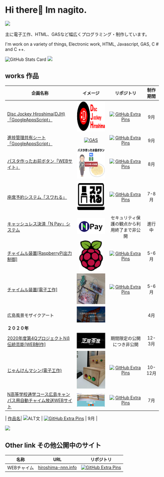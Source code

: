 <!--
**nagito-hiroshima/nagito-hiroshima** is a ✨ _special_ ✨ repository because its `README.md` (this file) appears on your GitHub profile.

Here are some ideas to get you started:

- 🔭 I’m currently working on ...
- 🌱 I’m currently learning ...
- 👯 I’m looking to collaborate on ...
- 🤔 I’m looking for help with ...
- 💬 Ask me about ...
- 📫 How to reach me: ...
- 😄 Pronouns: ...
- ⚡ Fun fact: ...
-->

# Hi there👋 Im nagito.

![](https://img.shields.io/github/followers/nagito-hiroshima?label=Followers&style=social)  

主に電子工作、HTML、GASなど幅広くプログラミング・制作しています。  

I'm work on a variety of things, Electronic work, HTML, Javascript, GAS, C # and C ++.  

![GitHub Stats Card](https://github-readme-stats.vercel.app/api?username=nagito-hiroshima)
![](https://github-readme-stats.vercel.app/api/top-langs/?username=nagito-hiroshima)  

## works  作品

| 企画名称 | イメージ | リポジトリ | 制作期間 |
| --- | :---: | :---: | :---: |
| [Disc Jockey Hiroshima(DJH)「GoogleAppsScript」](https://github.com/nagito-hiroshima/DJH)| [<img src="https://github.com/nagito-hiroshima/nagito-hiroshima/blob/DJH/image/DJH%20logo-02.png?raw=true" alt="DJH" height="100" >](https://github.com/nagito-hiroshima/DJH) |  [![GitHub Extra Pins](https://github-readme-stats.vercel.app/api/pin/?username=nagito-hiroshima&repo=DJH)](https://github.com/nagito-hiroshima/DJH) | 9月 |
| [進捗管理共有シート「GoogleAppsScript」](https://github.com/nagito-hiroshima/sinchoku-kanri)| [<img src="サイトURL" alt="GAS" height="100" >](https://github.com/nagito-hiroshima/sinchoku-kanri) |  [![GitHub Extra Pins](https://github-readme-stats.vercel.app/api/pin/?username=nagito-hiroshima&repo=sinchoku-kanri)](https://github.com/nagito-hiroshima/sinchoku-kanri) | 9月 |
| [パスタ作ったお前ボタン「WEBサイト」](https://github.com/nagito-hiroshima/pasta-web)| [<img src="https://github.com/nagito-hiroshima/nagito-hiroshima/blob/DJH/image/%E3%82%B9%E3%82%AF%E3%83%AA%E3%83%BC%E3%83%B3%E3%82%B7%E3%83%A7%E3%83%83%E3%83%88%202021-09-15%2015.21.34.png?raw=true" alt="パスタ作ったお前" height="100" >](https://github.com/nagito-hiroshima/pasta-web) |  [![GitHub Extra Pins](https://github-readme-stats.vercel.app/api/pin/?username=nagito-hiroshima&repo=pasta-web)](https://github.com/nagito-hiroshima/pasta-web) | 8月 |
| [座席予約システム「スワれる」](https://github.com/nagito-hiroshima/suwareru)| [<img src="https://github.com/nagito-hiroshima/nagito-hiroshima/blob/N-Pay%E3%82%B7%E3%82%B9%E3%83%86%E3%83%A0%E3%81%AE%E5%A4%89%E6%9B%B4%E8%BF%BD%E5%8A%A0/image/suwareru-logo.png" alt="スワれるロゴ" height="100" >](https://github.com/nagito-hiroshima/suwareru) |  [![GitHub Extra Pins](https://github-readme-stats.vercel.app/api/pin/?username=nagito-hiroshima&repo=suwareru)](https://github.com/nagito-hiroshima/suwareru) | 7-8月 |
| [キャッシュレス決済「N Pay」システム](https://github.com/nagito-hiroshima/N-Pay-BackSystem "GitHub") | [<img src="https://github.com/nagito-hiroshima/nagito-hiroshima/blob/N-Pay%E3%82%B7%E3%82%B9%E3%83%86%E3%83%A0%E3%81%AE%E5%A4%89%E6%9B%B4%E8%BF%BD%E5%8A%A0/image/N%20Pay-logo.png" alt="N Payロゴ" width="300" >](https://github.com/nagito-hiroshima/N-Pay-BackSystem ) | セキュリティ保護の観点から利用終了まで非公開 | 進行中 |
|  [チャイムル装置[RaspberryPi出力制御]](https://github.com/nagito-hiroshima/RaspberryPi-GPIO "GitHub") | [<img src="https://github.com/nagito-hiroshima/nagito-hiroshima/blob/N-Pay%E3%82%B7%E3%82%B9%E3%83%86%E3%83%A0%E3%81%AE%E5%A4%89%E6%9B%B4%E8%BF%BD%E5%8A%A0/image/raspberryPi.png" alt="RaspberrPi" height="100" >](https://github.com/nagito-hiroshima/RaspberryPi-GPIO) | [![GitHub Extra Pins](https://github-readme-stats.vercel.app/api/pin/?username=nagito-hiroshima&repo=RaspberryPi-GPIO)](https://github.com/nagito-hiroshima/RaspberryPi-GPIO) | 5-6月 |
| [チャイムル装置[電子工作]](https://github.com/nagito-hiroshima/chaimul "GitHub")| [<img src="https://github.com/nagito-hiroshima/nagito-hiroshima/blob/N-Pay%E3%82%B7%E3%82%B9%E3%83%86%E3%83%A0%E3%81%AE%E5%A4%89%E6%9B%B4%E8%BF%BD%E5%8A%A0/image/chaimul.jpg" alt="RaspberrPi" height="100" >](https://github.com/nagito-hiroshima/chaimul) |[![GitHub Extra Pins](https://github-readme-stats.vercel.app/api/pin/?username=nagito-hiroshima&repo=chaimul)](https://github.com/nagito-hiroshima/chaimul)| 5-6月 |
| 広島風景モザイクアート | <img src="https://github.com/nagito-hiroshima/nagito-hiroshima/blob/N-Pay%E3%82%B7%E3%82%B9%E3%83%86%E3%83%A0%E3%81%AE%E5%A4%89%E6%9B%B4%E8%BF%BD%E5%8A%A0/image/hiroshima-chokaigi2021.jpg" alt="2021超会議" width="300" >  |  | 4月 |
|**２０２０年**||||
|  [2020年度第4QプロジェクトＮβ 伝統芸能[WEB制作]](https://github.com/nagito-hiroshima/SHIBAICHAYA-Web "GitHub")   |  [<img src="https://github.com/nagito-hiroshima/nagito-hiroshima/blob/works/image/shibai.png" alt="芝居茶屋ロゴ" width="300" >](https://github.com/nagito-hiroshima/SHIBAICHAYA-Web) |  期間限定の公開につき非公開  | 12-3月|
|[じゃんけんマシン(電子工作)](https://github.com/nagito-hiroshima/Janken "GitHub")|[<img src="https://github.com/nagito-hiroshima/nagito-hiroshima/blob/main/image/janken.jpg" alt="サイトプレビュー" width="100">](https://github.com/nagito-hiroshima/Janken) |[![GitHub Extra Pins](https://github-readme-stats.vercel.app/api/pin/?username=nagito-hiroshima&repo=Janken)](https://github.com/nagito-hiroshima/Janken)|10-12月|
|[N高等学校通学コース広島キャンパス用自動チャイム放送WEBサイト](https://github.com/nagito-hiroshima/Web-chime "GitHub")|[<img src="https://github.com/nagito-hiroshima/nagito-hiroshima/blob/works/image/web-chime.PNG" alt="サイトプレビュー" width="300" >](https://github.com/nagito-hiroshima/Web-chime)|[![GitHub Extra Pins](https://github-readme-stats.vercel.app/api/pin/?username=nagito-hiroshima&repo=Web-chime)](https://github.com/nagito-hiroshima/Web-chime)|7月|

| [作品名](リポジトリURL)| <img src="サムネイル" alt="ALT文" height="100" > |  [![GitHub Extra Pins](https://github-readme-stats.vercel.app/api/pin/?username=nagito-hiroshima&repo=リポジトリ名)](リポジトリURL) | 9月 |

   
    
    



![](https://komarev.com/ghpvc/?username=nagito-hiroshima)

## Other link その他公開中のサイト
|  名称  |  URL  | リポジトリ |
| ---- | ---- | --- |
| WEBチャイム |  [hiroshima-nnn.info](https://hiroshima-nnn.info)  | [![GitHub Extra Pins](https://github-readme-stats.vercel.app/api/pin/?username=nagito-hiroshima&repo=Web-chime)](https://github.com/nagito-hiroshima/Web-chime) |
